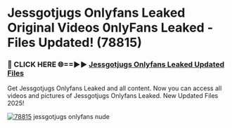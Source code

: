 # Jessgotjugs Onlyfans Leaked Original Videos 0nlyFans Leaked - Files Updated! (78815)

<h3>🔴 CLICK HERE 🌐==►► <a href="https://tinyurl.com/3hn5wdd3" rel="nofollow">Jessgotjugs Onlyfans Leaked Updated Files</a></h3>

Get Jessgotjugs Onlyfans Leaked and all content. Now you can access all videos and pictures of Jessgotjugs Onlyfans Leaked. New Updated Files 2025!

[![78815](https://i.imgur.com/4HnBqBT.gif)](https://tinyurl.com/3hn5wdd3)
jessgotjugs onlyfans nude